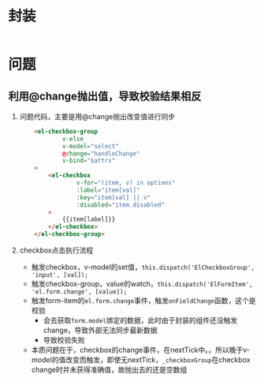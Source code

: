 # 封装

```javascript

```





# 问题

## 利用@change抛出值，导致校验结果相反

1. 问题代码，主要是用@change抛出改变值进行同步

   ```html
       <el-checkbox-group
               v-else
               v-model="select"
               @change="handleChange"
               v-bind="$attrs"
       >
           <el-checkbox
                   v-for="(item, v) in options"
                   :label="item[val]"
                   :key="item[val] || v"
                   :disabled="item.disabled"
           >
               {{item[label]}}
           </el-checkbox>
       </el-checkbox-group>
   ```

2. checkbox点击执行流程

   - 触发checkbox，v-model的set值，`this.dispatch('ElCheckboxGroup', 'input', [val]);`
   - 触发checkbox-group，value的watch，`this.dispatch('ElFormItem', 'el.form.change', [value]);`
   - 触发form-item的`el.form.change`事件，触发`onFieldChange`函数，这个是校验
     - 会去获取`form.model`绑定的数据，此时由于封装的组件还没触发change，导致外部无法同步最新数据
     - 导致校验失败
   - 本质问题在于，checkbox的change事件，在nextTick中。。所以晚于v-model的值改变而触发，即使无nextTick，`_checkboxGroup`在checkbox change时并未获得准确值，故抛出去的还是空数组


